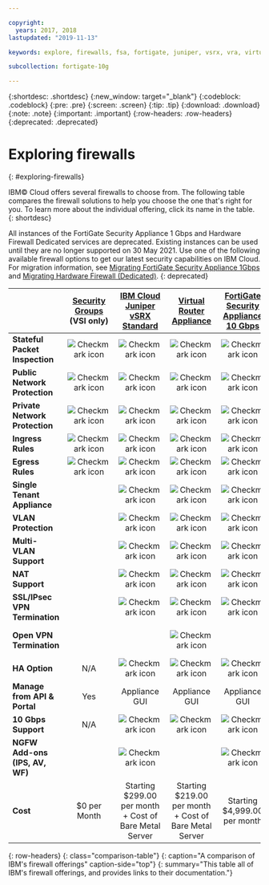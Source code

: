 ```yaml
---

copyright:
  years: 2017, 2018
lastupdated: "2019-11-13"

keywords: explore, firewalls, fsa, fortigate, juniper, vsrx, vra, virtual router appliance, security, vyatta, comparison, features

subcollection: fortigate-10g

---
```


{:shortdesc: .shortdesc}
{:new_window: target="_blank"}
{:codeblock: .codeblock}
{:pre: .pre}
{:screen: .screen}
{:tip: .tip}
{:download: .download}
{:note: .note}
{:important: .important}
{:row-headers: .row-headers}
{:deprecated: .deprecated}

# Exploring firewalls
{: #exploring-firewalls}

IBM© Cloud offers several firewalls to choose from. The following table compares the firewall solutions to help you choose the one that's right for you. To learn more about the individual offering, click its name in the table.
{: shortdesc}

All instances of the FortiGate Security Appliance 1 Gbps and Hardware Firewall Dedicated services are deprecated. Existing instances can be used until they are no longer supported on 30 May 2021. Use one of the following available firewall options to get our latest security capabilities on IBM Cloud. For migration information, see [Migrating FortiGate Security Appliance 1Gbps](/docs/fortigate-1g?topic=fortigate-1g-migration-overview) and [Migrating Hardware Firewall (Dedicated)](/docs/hardware-firewall-dedicated?topic=hardware-firewall-dedicated-migration-overview#migration-overview).
{: deprecated}

|        | [Security Groups](/docs/security-groups?topic=security-groups-getting-started) (VSI only) | [IBM Cloud Juniper vSRX Standard](/docs/vsrx?topic=vsrx-getting-started) |[Virtual Router Appliance](/docs/virtual-router-appliance?topic=virtual-router-appliance-getting-started) | [FortiGate Security Appliance 10 Gbps](/docs/fortigate-10g?topic=fortigate-10g-getting-started) | [FortiGate Security Appliance 1 Gbps](/docs/fortigate-1g?topic=fortigate-1g-getting-started) | [Hardware Firewall ](/docs/hardware-firewall-shared?topic=hardware-firewall-shared-getting-started) | [Hardware Firewall (Dedicated)](/docs/hardware-firewall-dedicated?topic=hardware-firewall-dedicated-getting-started) | [Cloud Internet Services](/docs/cis?topic=cis-getting-started)
| ------- | :------: | :------: | :------: | :------: | :------: | :------: | :------: | :------: |
|**Stateful Packet Inspection**|![Checkmark icon](../../icons/checkmark-icon.svg)|![Checkmark icon](../../icons/checkmark-icon.svg)|![Checkmark icon](../../icons/checkmark-icon.svg)|![Checkmark icon](../../icons/checkmark-icon.svg)|![Checkmark icon](../../icons/checkmark-icon.svg)|![Checkmark icon](../../icons/checkmark-icon.svg)|![Checkmark icon](../../icons/checkmark-icon.svg)|IP Firewall only|
|**Public Network Protection**|![Checkmark icon](../../icons/checkmark-icon.svg)|![Checkmark icon](../../icons/checkmark-icon.svg)|![Checkmark icon](../../icons/checkmark-icon.svg)|![Checkmark icon](../../icons/checkmark-icon.svg)|![Checkmark icon](../../icons/checkmark-icon.svg)|![Checkmark icon](../../icons/checkmark-icon.svg)|![Checkmark icon](../../icons/checkmark-icon.svg)|![Checkmark icon](../../icons/checkmark-icon.svg)|
|**Private Network Protection**|![Checkmark icon](../../icons/checkmark-icon.svg)|![Checkmark icon](../../icons/checkmark-icon.svg)|![Checkmark icon](../../icons/checkmark-icon.svg)|![Checkmark icon](../../icons/checkmark-icon.svg)|||||
|**Ingress Rules**|![Checkmark icon](../../icons/checkmark-icon.svg)|![Checkmark icon](../../icons/checkmark-icon.svg)|![Checkmark icon](../../icons/checkmark-icon.svg)|![Checkmark icon](../../icons/checkmark-icon.svg)|![Checkmark icon](../../icons/checkmark-icon.svg)|![Checkmark icon](../../icons/checkmark-icon.svg)|![Checkmark icon](../../icons/checkmark-icon.svg)|IP Firewall only
|**Egress Rules**|![Checkmark icon](../../icons/checkmark-icon.svg)|![Checkmark icon](../../icons/checkmark-icon.svg)|![Checkmark icon](../../icons/checkmark-icon.svg)|![Checkmark icon](../../icons/checkmark-icon.svg)|![Checkmark icon](../../icons/checkmark-icon.svg)||||
|**Single Tenant Appliance**||![Checkmark icon](../../icons/checkmark-icon.svg)|![Checkmark icon](../../icons/checkmark-icon.svg)|![Checkmark icon](../../icons/checkmark-icon.svg)|![Checkmark icon](../../icons/checkmark-icon.svg)||![Checkmark icon](../../icons/checkmark-icon.svg)||
|**VLAN Protection**||![Checkmark icon](../../icons/checkmark-icon.svg)|![Checkmark icon](../../icons/checkmark-icon.svg)|![Checkmark icon](../../icons/checkmark-icon.svg)|![Checkmark icon](../../icons/checkmark-icon.svg)||![Checkmark icon](../../icons/checkmark-icon.svg)||
|**Multi-VLAN Support**||![Checkmark icon](../../icons/checkmark-icon.svg)|![Checkmark icon](../../icons/checkmark-icon.svg)|![Checkmark icon](../../icons/checkmark-icon.svg)|||||
|**NAT Support**||![Checkmark icon](../../icons/checkmark-icon.svg)|![Checkmark icon](../../icons/checkmark-icon.svg)|![Checkmark icon](../../icons/checkmark-icon.svg)|![Checkmark icon](../../icons/checkmark-icon.svg)||||
|**SSL/IPsec VPN Termination**||![Checkmark icon](../../icons/checkmark-icon.svg)|![Checkmark icon](../../icons/checkmark-icon.svg)|![Checkmark icon](../../icons/checkmark-icon.svg)|![Checkmark icon](../../icons/checkmark-icon.svg)||||
|**Open VPN Termination**|||![Checkmark icon](../../icons/checkmark-icon.svg)|||||Only with single port on TCP/UDP|
|**HA Option**|N/A|![Checkmark icon](../../icons/checkmark-icon.svg)|![Checkmark icon](../../icons/checkmark-icon.svg)|![Checkmark icon](../../icons/checkmark-icon.svg)|![Checkmark icon](../../icons/checkmark-icon.svg)||![Checkmark icon](../../icons/checkmark-icon.svg)|Using Range and Load Balancers|
|**Manage from API & Portal**|Yes|Appliance GUI|Appliance GUI|Appliance GUI|Appliance GUI|Yes|Yes|Cloud console|
|**10 Gbps Support**|N/A|![Checkmark icon](../../icons/checkmark-icon.svg)|![Checkmark icon](../../icons/checkmark-icon.svg)|![Checkmark icon](../../icons/checkmark-icon.svg)|||||
|**NGFW Add-ons (IPS, AV, WF)**||![Checkmark icon](../../icons/checkmark-icon.svg)||![Checkmark icon](../../icons/checkmark-icon.svg)|![Checkmark icon](../../icons/checkmark-icon.svg)|||TLS encryption, IP Firewall rules, and Proxy Protocol v1
|**Cost**|$0 per Month|Starting $299.00 per month + Cost of Bare Metal Server | Starting $219.00 per month + Cost of Bare Metal Server|Starting $4,999.00 per month|Starting $999.00 per month|Starting $99.00 per month|Starting $999.00 per month|Starting $275.00/Domain|
{: row-headers}
{: class="comparison-table"}
{: caption="A comparison of IBM's firewall offerings" caption-side="top"}
{: summary="This table all of IBM's firewall offerings, and provides links to their documentation."}
